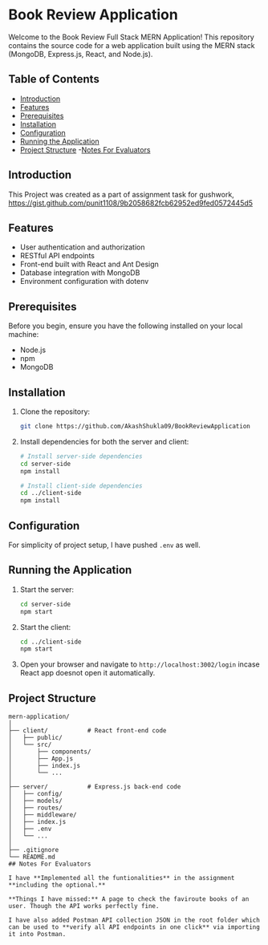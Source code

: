 # Book Review Application

Welcome to the Book Review Full Stack MERN Application! This repository contains the source code for a web application built using the MERN stack (MongoDB, Express.js, React, and Node.js).

## Table of Contents

- [Introduction](#introduction)
- [Features](#features)
- [Prerequisites](#prerequisites)
- [Installation](#installation)
- [Configuration](#configuration)
- [Running the Application](#running-the-application)
- [Project Structure](#project-structure)
-[Notes For Evaluators](#notes-for-evaluators)

## Introduction

This Project was created as a part of assignment task for gushwork, https://gist.github.com/punit1108/9b2058682fcb62952ed9fed0572445d5

## Features

- User authentication and authorization
- RESTful API endpoints
- Front-end built with React and Ant Design
- Database integration with MongoDB
- Environment configuration with dotenv


## Prerequisites

Before you begin, ensure you have the following installed on your local machine:

- Node.js
- npm
- MongoDB

## Installation

1. Clone the repository:

    ```bash
    git clone https://github.com/AkashShukla09/BookReviewApplication
    ```

2. Install dependencies for both the server and client:

    ```bash
    # Install server-side dependencies
    cd server-side
    npm install

    # Install client-side dependencies
    cd ../client-side
    npm install
    ```

## Configuration

For simplicity of project setup, I have pushed `.env` as well.

## Running the Application

1. Start the server:

    ```bash
    cd server-side
    npm start
    ```

2. Start the client:

    ```bash
    cd ../client-side
    npm start
    ```

3. Open your browser and navigate to `http://localhost:3002/login` incase React app doesnot open it automatically. 

## Project Structure

```
mern-application/
│
├── client/           # React front-end code
│   ├── public/
│   └── src/
│       ├── components/
│       ├── App.js
│       ├── index.js
│       └── ...
│
├── server/           # Express.js back-end code
│   ├── config/
│   ├── models/
│   ├── routes/
│   ├── middleware/
│   ├── index.js
│   ├── .env
│   └── ...
│
├── .gitignore
└── README.md
## Notes For Evaluators

I have **Implemented all the funtionalities** in the assignment **including the optional.** 

**Things I have missed:** A page to check the faviroute books of an user. Though the API works perfectly fine.

I have also added Postman API collection JSON in the root folder which can be used to **verify all API endpoints in one click** via importing it into Postman. 

